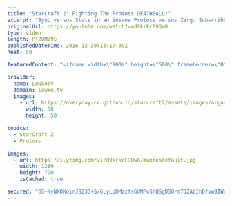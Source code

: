 ```yaml
---
title: "StarCraft 2: Fighting The Protoss DEATHBALL!"
excerpt: "ByuL versus Stats in an insane Protoss versus Zerg. Subscribe for more videos: http://lowko.tv/youtube More StarCraft 2 casts: https://goo.gl/RZRyOs  This is a cast of a professional match of StarCraft 2. In this match the Protoss player decides to sit back and try his hardest and creating the Protoss"
originalUrl: https://youtube.com/watch?v=d9krkcF9Qw0
type: video
length: PT28M29S
publishedDateTime: 2016-12-30T13:17:09Z
heat: 50

featuredContent: "<iframe width=\"800\" height=\"500\" frameborder=\"0\" src=\"https://www.youtube.com/embed/d9krkcF9Qw0\" allow=\"accelerometer; autoplay; encrypted-media; gyroscope; picture-in-picture\" allowfullscreen></iframe>"

provider:
  name: LowkoTV
  domain: lowko.tv
  images:
    - url: https://everyday-cc.github.io/starcraft2/assets/images/organizations/lowko.tv-50x50.jpg
      width: 50
      height: 50

topics:
  - StarCraft 2
  - Protoss

images:
  - url: https://i.ytimg.com/vi/d9krkcF9Qw0/maxresdefault.jpg
    width: 1280
    height: 720
    isCached: true

secured: "GS+NyNXDKoirJ8Z33+S/6LyLpDMzzfs6UMPoShQSgDSOrm7DZAbIhDfvw9IWe+d/VyKEOowgCUlCmOs1+GP1bjMvaigzVn5KYI4XwalJa647+PomhjUukkRUg1GKb4VUckDLbVDtnCrlvrQHEoJoiWfUzMeNsEaCVzCssVG1jqmKK1LAf5B99C0V/ZqaRr30tIFUjivYe+ep8QYThgho3fhqnK/ViSe6W6+sOcuqgoUhoWXC0zwF7NGBQkget6hhNN1m+WosrUgZKYJsVzUixyryhooRmbV0EijMxHJj0qAUGmxxueey1M5J0PSDX9itvXXK7etgazSYfThkm7frUXFVB5CWos7WvusZ6sQ1N3xprMCMqEDD+NQBnGGWe6rXIwDQzCpJv6V8EhMk63wt5W60125f9NOCLZv35FT13n8kru+IlnKXhb/rcFlCF96B;l0S+T0dA1A3PTyZ507acVA=="
---
```


